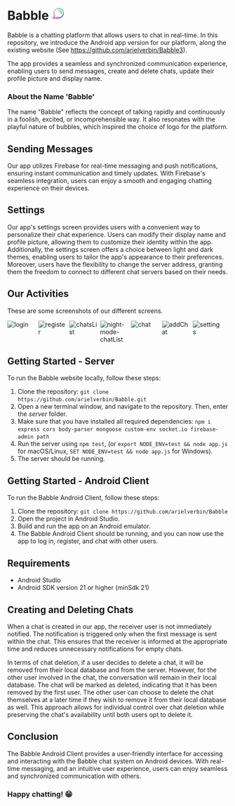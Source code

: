 # Babble <img src="./babble-logo.ico" alt="Logo" width="30" height="auto">

Babble is a chatting platform that allows users to chat in real-time. In this repository, we introduce the Android app version for our platform, along the existing website (See https://github.com/arielverbin/Babble3).

The app provides a seamless and synchronized communication experience, enabling users to send messages, create and delete chats, update their profile picture and display name.

### About the Name 'Babble'
The name "Babble" reflects the concept of talking rapidly and continuously in a foolish, excited, or incomprehensible way. It also resonates with the playful nature of bubbles, which inspired the choice of logo for the platform.

## Sending Messages
Our app utilizes Firebase for real-time messaging and push notifications, ensuring instant communication and timely updates. With Firebase's seamless integration, users can enjoy a smooth and engaging chatting experience on their devices.

## Settings
Our app's settings screen provides users with a convenient way to personalize their chat experience. Users can modify their display name and profile picture, allowing them to customize their identity within the app. Additionally, the settings screen offers a choice between light and dark themes, enabling users to tailor the app's appearance to their preferences. Moreover, users have the flexibility to change the server address, granting them the freedom to connect to different chat servers based on their needs.

## Our Activities
These are some screenshots of our different screens.

<div style="display: flex; flex-wrap: wrap;">
  <img src="https://github.com/arielverbin/Babble/assets/106393592/b8ceed2b-f31c-40bb-9d5b-9f4611845470" alt="login" style="width: 13%; max-height: 100px; margin-right: 5px;">
  <img src="https://github.com/arielverbin/Babble/assets/101435503/602a4f44-1c46-4163-b309-dc5d553d2888" alt="register" style="width: 13%; max-height: 100px; margin-right: 5px;">
  <img src="https://github.com/arielverbin/Babble/assets/106393592/77766b0a-9998-4797-8f3d-20950f8bb4be" alt="chatsList" style="width: 13%; max-height: 100px; margin-right: 5px;">
  <img src="https://github.com/arielverbin/Babble/assets/106393592/210cd1b4-bba0-4d17-a2ce-dcd9e0b224cc" alt="night-mode-chatList" style="width: 13%; max-height: 100px; margin-right: 5px;">
  <img src="https://github.com/arielverbin/Babble/assets/106393592/d99b7db7-c543-4a2a-b969-f8d8fbca1bc7" alt="chat" style="width: 13%; max-height: 100px; margin-right: 5px;">
  <img src="https://github.com/arielverbin/Babble/assets/106393592/37955b73-ce71-4274-b01f-53b30f9e90c4" alt="addChat" style="width: 13%; max-height: 100px; margin-right: 5px;">
  <img src="https://github.com/arielverbin/Babble/assets/106393592/f751d33c-9272-4707-b4b5-5e8e09adca69" alt="settings" style="width: 13%; max-height: 100px; margin-right: 5px;">
</div>



## Getting Started - Server

To run the Babble website locally, follow these steps:

1. Clone the repository: `git clone https://github.com/arielverbin/Babble.git`
2. Open a new terminal window, and navigate to the repository. Then, enter the *server* folder.
3. Make sure that you have installed all required dependencies: `npm i express cors body-parser mongoose custom-env socket.io firebase-admin path`
5. Run the server using `npm test`, (or `export NODE_ENV=test && node app.js` for macOS/Linux, `SET NODE_ENV=test && node app.js` for Windows).
6. The server should be running.

## Getting Started - Android Client

To run the Babble Android Client, follow these steps:

1. Clone the repository: `git clone https://github.com/arielverbin/Babble`
2. Open the project in Android Studio.
3. Build and run the app on an Android emulator.
4. The Babble Android Client should be running, and you can now use the app to log in, register, and chat with other users.

## Requirements

- Android Studio
- Android SDK version 21 or higher (minSdk 21)

## Creating and Deleting Chats
When a chat is created in our app, the receiver user is not immediately notified. The notification is triggered only when the first message is sent within the chat. This ensures that the receiver is informed at the appropriate time and reduces unnecessary notifications for empty chats.

In terms of chat deletion, if a user decides to delete a chat, it will be removed from their local database and from the server. However, for the other user involved in the chat, the conversation will remain in their local database. The chat will be marked as deleted, indicating that it has been removed by the first user. The other user can choose to delete the chat themselves at a later time if they wish to remove it from their local database as well. This approach allows for individual control over chat deletion while preserving the chat's availability until both users opt to delete it.

## Conclusion

The Babble Android Client provides a user-friendly interface for accessing and interacting with the Babble chat system on Android devices. With real-time messaging, and an intuitive user experience, users can enjoy seamless and synchronized communication with others. 

### Happy chatting! 😁
